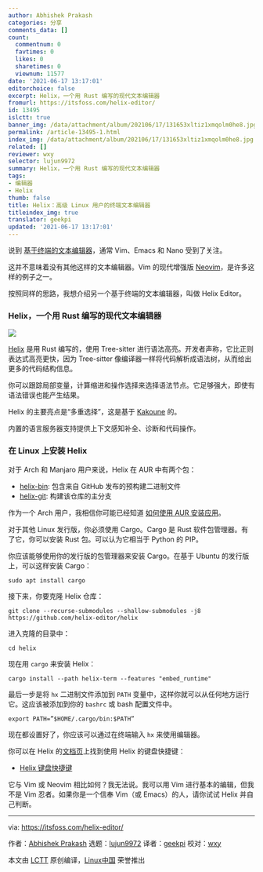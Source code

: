 ```yaml
---
author: Abhishek Prakash
categories: 分享
comments_data: []
count:
  commentnum: 0
  favtimes: 0
  likes: 0
  sharetimes: 0
  viewnum: 11577
date: '2021-06-17 13:17:01'
editorchoice: false
excerpt: Helix，一个用 Rust 编写的现代文本编辑器
fromurl: https://itsfoss.com/helix-editor/
id: 13495
islctt: true
banner_img: /data/attachment/album/202106/17/131653xltiz1xmqolm0he8.jpg
permalink: /article-13495-1.html
index_img: /data/attachment/album/202106/17/131653xltiz1xmqolm0he8.jpg.thumb.jpg
related: []
reviewer: wxy
selector: lujun9972
summary: Helix，一个用 Rust 编写的现代文本编辑器
tags:
- 编辑器
- Helix
thumb: false
title: Helix：高级 Linux 用户的终端文本编辑器
titleindex_img: true
translator: geekpi
updated: '2021-06-17 13:17:01'
---
```


 


说到 [基于终端的文本编辑器](https://itsfoss.com/command-line-text-editors-linux/)，通常 Vim、Emacs 和 Nano 受到了关注。


这并不意味着没有其他这样的文本编辑器。Vim 的现代增强版 [Neovim](https://neovim.io/)，是许多这样的例子之一。


按照同样的思路，我想介绍另一个基于终端的文本编辑器，叫做 Helix Editor。


### Helix，一个用 Rust 编写的现代文本编辑器


![](/data/attachment/album/202106/17/131653xltiz1xmqolm0he8.jpg)


[Helix](https://helix-editor.com/) 是用 Rust 编写的，使用 Tree-sitter 进行语法高亮。开发者声称，它比正则表达式高亮更快，因为 Tree-sitter 像编译器一样将代码解析成语法树，从而给出更多的代码结构信息。


你可以跟踪局部变量，计算缩进和操作选择来选择语法节点。它足够强大，即使有语法错误也能产生结果。


Helix 的主要亮点是“多重选择”，这是基于 [Kakoune](http://kakoune.org/) 的。


内置的语言服务器支持提供上下文感知补全、诊断和代码操作。


### 在 Linux 上安装 Helix


对于 Arch 和 Manjaro 用户来说，Helix 在 AUR 中有两个包：


* [helix-bin](https://aur.archlinux.org/packages/helix-bin/): 包含来自 GitHub 发布的预构建二进制文件
* [helix-git](https://aur.archlinux.org/packages/helix-git/): 构建该仓库的主分支


作为一个 Arch 用户，我相信你可能已经知道 [如何使用 AUR 安装应用](https://itsfoss.com/aur-arch-linux/)。


对于其他 Linux 发行版，你必须使用 Cargo。Cargo 是 Rust 软件包管理器。有了它，你可以安装 Rust 包。可以认为它相当于 Python 的 PIP。


你应该能够使用你的发行版的包管理器来安装 Cargo。在基于 Ubuntu 的发行版上，可以这样安装 Cargo：



```
sudo apt install cargo

```

接下来，你要克隆 Helix 仓库：



```
git clone --recurse-submodules --shallow-submodules -j8 https://github.com/helix-editor/helix

```

进入克隆的目录中：



```
cd helix

```

现在用 `cargo` 来安装 Helix：



```
cargo install --path helix-term --features "embed_runtime"

```

最后一步是将 `hx` 二进制文件添加到 `PATH` 变量中，这样你就可以从任何地方运行它。这应该被添加到你的 `bashrc` 或 bash 配置文件中。



```
export PATH=”$HOME/.cargo/bin:$PATH”

```

现在都设置好了，你应该可以通过在终端输入 `hx` 来使用编辑器。


你可以在 Helix 的[文档页](https://docs.helix-editor.com/)上找到使用 Helix 的键盘快捷键：


* [Helix 键盘快捷键](https://docs.helix-editor.com/keymap.html)


它与 Vim 或 Neovim 相比如何？我无法说。我可以用 Vim 进行基本的编辑，但我不是 Vim 忍者。如果你是一个信奉 Vim（或 Emacs）的人，请你试试 Helix 并自己判断。




---


via: <https://itsfoss.com/helix-editor/>


作者：[Abhishek Prakash](https://itsfoss.com/author/abhishek/) 选题：[lujun9972](https://github.com/lujun9972) 译者：[geekpi](https://github.com/geekpi) 校对：[wxy](https://github.com/wxy)


本文由 [LCTT](https://github.com/LCTT/TranslateProject) 原创编译，[Linux中国](https://linux.cn/) 荣誉推出